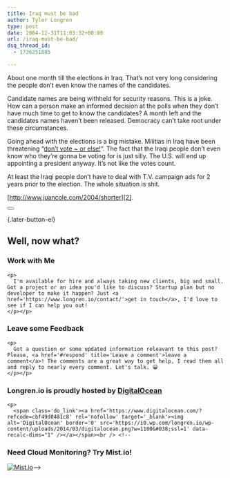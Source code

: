 ```yaml
---
title: Iraq must be bad
author: Tyler Longren
type: post
date: 2004-12-31T11:03:32+00:00
url: /iraq-must-be-bad/
dsq_thread_id:
  - 1736251885

---
```

About one month till the elections in Iraq. That&#8217;s not very long considering the people don&#8217;t even know the names of the candidates.

Candidate names are being withheld for security reasons. This is a joke. How can a person make an informed decision at the polls when they don&#8217;t have much time to get to know the candidates? A month left and the candidates names haven&#8217;t been released. Democracy can&#8217;t take root under these circumstances.

Going ahead with the elections is a big mistake. Militias in Iraq have been threatening &#8220;[don&#8217;t vote ~ or else!][1]&#8220;. The fact that the Iraqi people don&#8217;t even know who they&#8217;re gonna be voting for is just silly. The U.S. will end up appointing a president anyway. It&#8217;s not like the votes count.

At least the Iraqi people don&#8217;t have to deal with T.V. campaign ads for 2 years prior to the election. The whole situation is shit.

[http://www.juancole.com/2004/shorter][2]. 

<div class="wpulike wpulike-default " >
  <div class="wp_ulike_general_class wp_ulike_is_not_liked">
    <button type="button"
					aria-label="Like Button"
					data-ulike-id="1734"
					data-ulike-nonce="d9947d1f11"
					data-ulike-type="likeThis"
					data-ulike-template="wpulike-default"
					data-ulike-display-likers="0"
					data-ulike-disable-pophover="0"
					class="wp_ulike_btn wp_ulike_put_image wp_likethis_1734"></button><span class="count-box"></span>
  </div>
</div>

[][3]{.later-button-el}

<div class='what-next'>
  <h2>
    Well, now what?
  </h2>
  
  <div class='hire'>
    <h3>
      Work with Me
    </h3>
    
    <p>
      I'm available for hire and always taking new clients, big and small. Got a project or an idea you'd like to discuss? Startup plan but no developer to make it happen? Just <a href='https://www.longren.io/contact/'>get in touch</a>, I'd love to see if I can help you out!
    </p></p>
  </div>
  
  <div class='hire'>
    <h3>
      Leave some Feedback
    </h3>
    
    <p>
      Got a question or some updated information releavant to this post? Please, <a href='#respond' title='Leave a comment'>leave a comment</a>! The comments are a great way to get help, I read them all and reply to nearly every comment. Let's talk. 😀
    </p></p>
  </div>
  
  <div class='now-what-bottom-ad'>
    <h3>
      Longren.io is proudly hosted by <a href='https://www.digitalocean.com/?refcode=cbf49d0481c8'>DigitalOcean</a>
    </h3>
    
    <p>
      <span class='do_link'><a href='https://www.digitalocean.com/?refcode=cbf49d0481c8' rel='nofollow' target='_blank'><img alt='DigitalOcean' border='0' src='https://i0.wp.com/longren.io/wp-content/uploads/2014/03/digitalocean.png?w=1100&#038;ssl=1' data-recalc-dims="1" /></a></span><br /> <!--

<h3>Need Cloud Monitoring? Try Mist.io!</h3>

<span class='do_link'><a href='http://mist.io/?ref=tyler' rel='nofollow' target='_blank'><img alt='Mist.io' border='0' src='https://i0.wp.com/longren.io/wp-content/uploads/2014/04/mistio.jpg?w=1100&#038;ssl=1' data-recalc-dims="1"></a></span>--></div> </div>

 [1]: http://www.heraldsun.news.com.au/common/story_page/0,5478,11822057%255E663,00.html
 [2]: http://www.juancole.com/2004/12/death-and-death-threats-in-iraq-some.html
 [3]: #